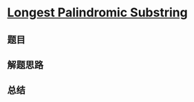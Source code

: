 # [Longest Palindromic Substring](https://leetcode.com/problems/longest-palindromic-substring/)

## 题目


## 解题思路


## 总结


